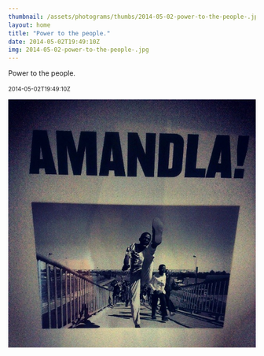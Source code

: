 ```yaml
---
thumbnail: /assets/photograms/thumbs/2014-05-02-power-to-the-people-.jpg
layout: home
title: "Power to the people."
date: 2014-05-02T19:49:10Z
img: 2014-05-02-power-to-the-people-.jpg
---
```


Power to the people.

<small>2014-05-02T19:49:10Z</small>

![Power to the people.](/assets/photograms/original/2014-05-02-power-to-the-people-.jpg)
